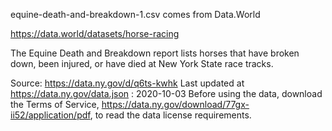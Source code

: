 equine-death-and-breakdown-1.csv comes from Data.World

https://data.world/datasets/horse-racing

The Equine Death and Breakdown report lists horses that have broken down, been injured, or have died at New York State race tracks.

Source: https://data.ny.gov/d/q6ts-kwhk
Last updated at https://data.ny.gov/data.json : 2020-10-03
Before using the data, download the Terms of Service, https://data.ny.gov/download/77gx-ii52/application/pdf, to read the data license requirements.
